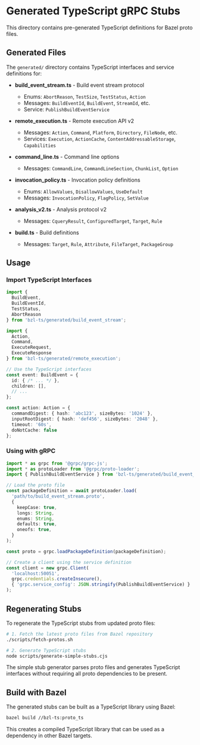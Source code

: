 # Generated TypeScript gRPC Stubs

This directory contains pre-generated TypeScript definitions for Bazel proto files.

## Generated Files

The `generated/` directory contains TypeScript interfaces and service definitions for:

- **build_event_stream.ts** - Build event stream protocol
  - Enums: `AbortReason`, `TestSize`, `TestStatus`, `Action`
  - Messages: `BuildEventId`, `BuildEvent`, `StreamId`, etc.
  - Service: `PublishBuildEventService`

- **remote_execution.ts** - Remote execution API v2
  - Messages: `Action`, `Command`, `Platform`, `Directory`, `FileNode`, etc.
  - Services: `Execution`, `ActionCache`, `ContentAddressableStorage`, `Capabilities`

- **command_line.ts** - Command line options
  - Messages: `CommandLine`, `CommandLineSection`, `ChunkList`, `Option`

- **invocation_policy.ts** - Invocation policy definitions
  - Enums: `AllowValues`, `DisallowValues`, `UseDefault`
  - Messages: `InvocationPolicy`, `FlagPolicy`, `SetValue`

- **analysis_v2.ts** - Analysis protocol v2
  - Messages: `CqueryResult`, `ConfiguredTarget`, `Target`, `Rule`

- **build.ts** - Build definitions
  - Messages: `Target`, `Rule`, `Attribute`, `FileTarget`, `PackageGroup`

## Usage

### Import TypeScript Interfaces

```typescript
import { 
  BuildEvent, 
  BuildEventId,
  TestStatus,
  AbortReason 
} from 'bzl-ts/generated/build_event_stream';

import {
  Action,
  Command,
  ExecuteRequest,
  ExecuteResponse
} from 'bzl-ts/generated/remote_execution';

// Use the TypeScript interfaces
const event: BuildEvent = {
  id: { /* ... */ },
  children: [],
  // ...
};

const action: Action = {
  commandDigest: { hash: 'abc123', sizeBytes: '1024' },
  inputRootDigest: { hash: 'def456', sizeBytes: '2048' },
  timeout: '60s',
  doNotCache: false
};
```

### Using with gRPC

```typescript
import * as grpc from '@grpc/grpc-js';
import * as protoLoader from '@grpc/proto-loader';
import { PublishBuildEventService } from 'bzl-ts/generated/build_event_stream';

// Load the proto file
const packageDefinition = await protoLoader.load(
  'path/to/build_event_stream.proto',
  {
    keepCase: true,
    longs: String,
    enums: String,
    defaults: true,
    oneofs: true,
  }
);

const proto = grpc.loadPackageDefinition(packageDefinition);

// Create a client using the service definition
const client = new grpc.Client(
  'localhost:50051',
  grpc.credentials.createInsecure(),
  { 'grpc.service_config': JSON.stringify(PublishBuildEventService) }
);
```

## Regenerating Stubs

To regenerate the TypeScript stubs from updated proto files:

```bash
# 1. Fetch the latest proto files from Bazel repository
./scripts/fetch-protos.sh

# 2. Generate TypeScript stubs
node scripts/generate-simple-stubs.cjs
```

The simple stub generator parses proto files and generates TypeScript interfaces without requiring all proto dependencies to be present.

## Build with Bazel

The generated stubs can be built as a TypeScript library using Bazel:

```bash
bazel build //bzl-ts:proto_ts
```

This creates a compiled TypeScript library that can be used as a dependency in other Bazel targets.
